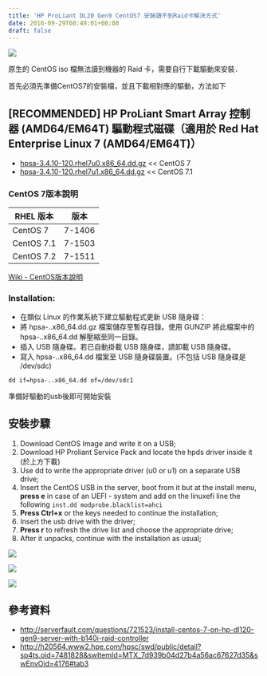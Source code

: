 ```yaml
---
title: 'HP ProLiant DL20 Gen9 CentOS7 安裝讀不到Raid卡解決方式'
date: 2016-09-29T08:49:01+08:00
draft: false
---
```


![](https://fblog.ooopiz.com/images/201609/A04-01.jpg)

原生的 CentOS iso 檔無法讀到機器的 Raid 卡，需要自行下載驅動來安裝．
  
首先必須先準備CentOS7的安裝檔，並且下載相對應的驅動，方法如下

## [RECOMMENDED] HP ProLiant Smart Array 控制器 (AMD64/EM64T) 驅動程式磁碟（適用於 Red Hat Enterprise Linux 7 (AMD64/EM64T)）

- [hpsa-3.4.10-120.rhel7u0.x86_64.dd.gz](https://drive.google.com/file/d/0Bxjw3Y-ONcPtUkRBaVdBYUdZenM/view?usp=sharing) << CentOS 7
- [hpsa-3.4.10-120.rhel7u1.x86_64.dd.gz](https://drive.google.com/file/d/0Bxjw3Y-ONcPtajJ0SU03ckh5emM/view?usp=sharing) << CentOS 7.1

### CentOS 7版本說明

| RHEL 版本 | 版本 |
|---|---|
|CentOS 7    |  7-1406  |
|CentOS 7.1  |  7-1503  |
|CentOS 7.2  |  7-1511  |
  
[Wiki - CentOS版本說明](https://zh.wikipedia.org/wiki/CentOS)

### Installation:

- 在類似 Linux 的作業系統下建立驅動程式更新 USB 隨身碟：
- 將 hpsa-..x86_64.dd.gz 檔案儲存至暫存目錄。使用 GUNZIP 將此檔案中的 hpsa-..x86_64.dd 解壓縮至同一目錄。
- 插入 USB 隨身碟。若已自動掛載 USB 隨身碟，請卸載 USB 隨身碟。
- 寫入 hpsa-..x86_64.dd 檔案至 USB 隨身碟裝置。(不包括 USB 隨身碟是 /dev/sdc)
  
`dd if=hpsa-..x86_64.dd of=/dev/sdc1`
  
準備好驅動的usb後即可開始安裝

## 安裝步驟

1. Download CentOS Image and write it on a USB;
2. Download HP Proliant Service Pack and locate the hpds driver inside it (於上方下載)
3. Use dd to write the appropriate driver (u0 or u1) on a separate USB drive;
4. Insert the CentOS USB in the server, boot from it but at the install menu, **press e** in case of an UEFI - system and add on the linuxefi line the following `inst.dd modprobe.blacklist=ahci`
5. **Press Ctrl+x** or the keys needed to continue the installation;
6. Insert the usb drive with the driver;
7. **Press r** to refresh the drive list and choose the appropriate drive;
8. After it unpacks, continue with the installation as usual;

![](https://fblog.ooopiz.com/images/201609/A04-02.jpg)
  
![](https://fblog.ooopiz.com/images/201609/A04-03.jpg)
  
![](https://fblog.ooopiz.com/images/201609/A04-04.jpg)

## 參考資料

- http://serverfault.com/questions/721523/install-centos-7-on-hp-dl120-gen9-server-with-b140i-raid-controller
- http://h20564.www2.hpe.com/hpsc/swd/public/detail?sp4ts.oid=7481828&swItemId=MTX_7d939b04d27b4a56ac67627d35&swEnvOid=4176#tab3
